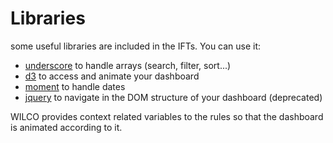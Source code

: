 # Libraries

some useful libraries are included in the IFTs. You can use it:

* [underscore](http://underscorejs.org/) to handle arrays \(search, filter, sort...\)
* [d3](https://github.com/d3/d3-3.x-api-reference/blob/master/API-Reference.md) to access and animate your dashboard
* [moment](http://momentjs.com/docs/) to handle dates
* [jquery](http://api.jquery.com/) to navigate in the DOM structure of your dashboard \(deprecated\)

WILCO provides context related variables to the rules so that the dashboard is animated according to it.

### 

